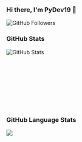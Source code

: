 ### Hi there, I'm PyDev19 👋

![GitHub Followers](https://img.shields.io/github/followers/PyDev19?style=social)

### GitHub Stats
<img align="left" alt="GitHub Stats" src="https://github-readme-stats-hwa9vez0v.vercel.app/api?username=PyDev19&show_icons=true&hide_border=true&theme=dark"/>

<br>
<br>
<br>
<br>
<br>
<br>
<br>
<br>
<br>

### GitHub Language Stats
<a href=""> <img align="center" src="https://github-readme-stats-sigma-five.vercel.app/api/top-langs/?username=YulietM&theme=react&line_height=40&hide=css"/> </a>
